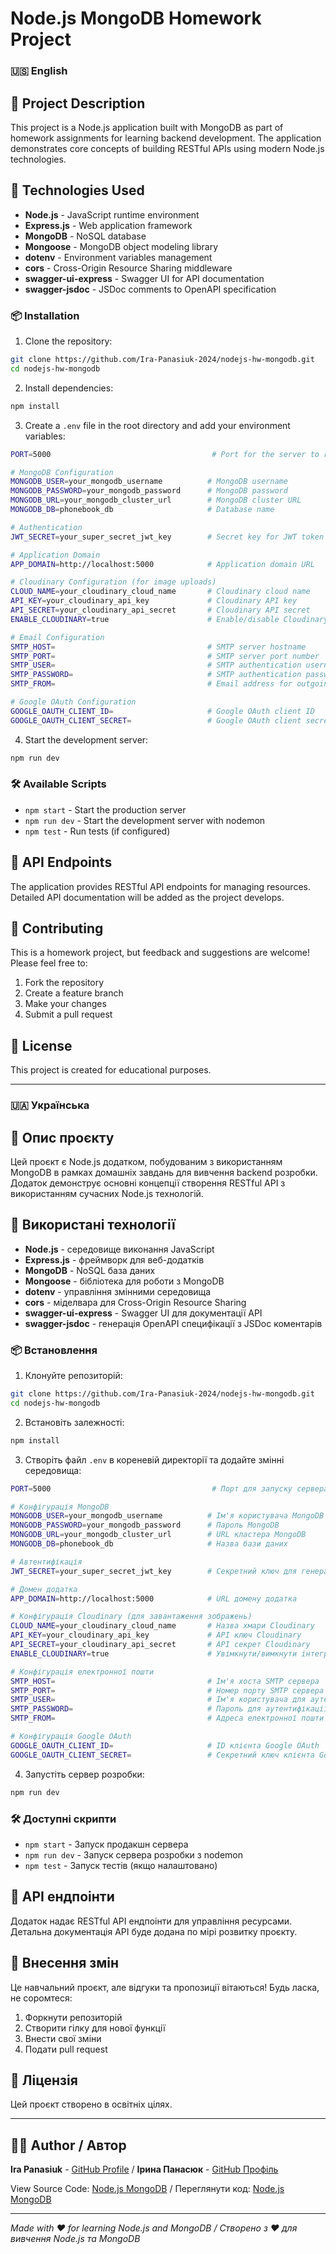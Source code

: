 # Node.js MongoDB Homework Project

### 🇺🇸 English

## 📝 Project Description

This project is a Node.js application built with MongoDB as part of homework assignments for learning backend development. The application demonstrates core concepts of building RESTful APIs using modern Node.js technologies.

## 🚀 Technologies Used

- **Node.js** - JavaScript runtime environment
- **Express.js** - Web application framework
- **MongoDB** - NoSQL database
- **Mongoose** - MongoDB object modeling library
- **dotenv** - Environment variables management
- **cors** - Cross-Origin Resource Sharing middleware
- **swagger-ui-express** - Swagger UI for API documentation
- **swagger-jsdoc** - JSDoc comments to OpenAPI specification

### 📦 Installation

1. Clone the repository:

```bash
git clone https://github.com/Ira-Panasiuk-2024/nodejs-hw-mongodb.git
cd nodejs-hw-mongodb
```

2. Install dependencies:

```bash
npm install
```

3. Create a `.env` file in the root directory and add your environment variables:

```bash
PORT=5000                                    # Port for the server to run on

# MongoDB Configuration
MONGODB_USER=your_mongodb_username          # MongoDB username
MONGODB_PASSWORD=your_mongodb_password      # MongoDB password
MONGODB_URL=your_mongodb_cluster_url        # MongoDB cluster URL
MONGODB_DB=phonebook_db                     # Database name

# Authentication
JWT_SECRET=your_super_secret_jwt_key        # Secret key for JWT token generation

# Application Domain
APP_DOMAIN=http://localhost:5000            # Application domain URL

# Cloudinary Configuration (for image uploads)
CLOUD_NAME=your_cloudinary_cloud_name       # Cloudinary cloud name
API_KEY=your_cloudinary_api_key             # Cloudinary API key
API_SECRET=your_cloudinary_api_secret       # Cloudinary API secret
ENABLE_CLOUDINARY=true                      # Enable/disable Cloudinary integration

# Email Configuration
SMTP_HOST=                                  # SMTP server hostname
SMTP_PORT=                                  # SMTP server port number
SMTP_USER=                                  # SMTP authentication username  
SMTP_PASSWORD=                              # SMTP authentication password
SMTP_FROM=                                  # Email address for outgoing emails

# Google OAuth Configuration
GOOGLE_OAUTH_CLIENT_ID=                     # Google OAuth client ID
GOOGLE_OAUTH_CLIENT_SECRET=                 # Google OAuth client secret
```

4. Start the development server:

```bash
npm run dev
```

### 🛠️ Available Scripts

- `npm start` - Start the production server
- `npm run dev` - Start the development server with nodemon
- `npm test` - Run tests (if configured)

## 🔧 API Endpoints

The application provides RESTful API endpoints for managing resources. Detailed API documentation will be added as the project develops.

## 🤝 Contributing

This is a homework project, but feedback and suggestions are welcome! Please feel free to:

1. Fork the repository
2. Create a feature branch
3. Make your changes
4. Submit a pull request

## 📄 License

This project is created for educational purposes.

---

### 🇺🇦 Українська

## 📝 Опис проєкту

Цей проєкт є Node.js додатком, побудованим з використанням MongoDB в рамках домашніх завдань для вивчення backend розробки. Додаток демонструє основні концепції створення RESTful API з використанням сучасних Node.js технологій.

## 🚀 Використані технології

- **Node.js** - середовище виконання JavaScript
- **Express.js** - фреймворк для веб-додатків
- **MongoDB** - NoSQL база даних
- **Mongoose** - бібліотека для роботи з MongoDB
- **dotenv** - управління змінними середовища
- **cors** - міделвара для Cross-Origin Resource Sharing
- **swagger-ui-express** - Swagger UI для документації API
- **swagger-jsdoc** - генерація OpenAPI специфікації з JSDoc коментарів

### 📦 Встановлення

1. Клонуйте репозиторій:

```bash
git clone https://github.com/Ira-Panasiuk-2024/nodejs-hw-mongodb.git
cd nodejs-hw-mongodb
```

2. Встановіть залежності:

```bash
npm install
```

3. Створіть файл `.env` в кореневій директорії та додайте змінні середовища:

```bash
PORT=5000                                    # Порт для запуску сервера

# Конфігурація MongoDB
MONGODB_USER=your_mongodb_username          # Ім'я користувача MongoDB
MONGODB_PASSWORD=your_mongodb_password      # Пароль MongoDB
MONGODB_URL=your_mongodb_cluster_url        # URL кластера MongoDB
MONGODB_DB=phonebook_db                     # Назва бази даних

# Автентифікація
JWT_SECRET=your_super_secret_jwt_key        # Секретний ключ для генерації JWT токенів

# Домен додатка
APP_DOMAIN=http://localhost:5000            # URL домену додатка

# Конфігурація Cloudinary (для завантаження зображень)
CLOUD_NAME=your_cloudinary_cloud_name       # Назва хмари Cloudinary
API_KEY=your_cloudinary_api_key             # API ключ Cloudinary
API_SECRET=your_cloudinary_api_secret       # API секрет Cloudinary
ENABLE_CLOUDINARY=true                      # Увімкнути/вимкнути інтеграцію Cloudinary

# Конфігурація електронної пошти
SMTP_HOST=                                  # Ім'я хоста SMTP сервера
SMTP_PORT=                                  # Номер порту SMTP сервера
SMTP_USER=                                  # Ім'я користувача для аутентифікації SMTP
SMTP_PASSWORD=                              # Пароль для аутентифікації SMTP
SMTP_FROM=                                  # Адреса електронної пошти для вихідних листів

# Конфігурація Google OAuth
GOOGLE_OAUTH_CLIENT_ID=                     # ID клієнта Google OAuth
GOOGLE_OAUTH_CLIENT_SECRET=                 # Секретний ключ клієнта Google OAuth
```

4. Запустіть сервер розробки:

```bash
npm run dev
```

### 🛠️ Доступні скрипти

- `npm start` - Запуск продакшн сервера
- `npm run dev` - Запуск сервера розробки з nodemon
- `npm test` - Запуск тестів (якщо налаштовано)

## 🔧 API ендпоінти

Додаток надає RESTful API ендпоінти для управління ресурсами. Детальна документація API буде додана по мірі розвитку проєкту.

## 🤝 Внесення змін

Це навчальний проєкт, але відгуки та пропозиції вітаються! Будь ласка, не соромтеся:

1. Форкнути репозиторій
2. Створити гілку для нової функції
3. Внести свої зміни
4. Подати pull request

## 📄 Ліцензія

Цей проєкт створено в освітніх цілях.

---

## 👩‍💻 Author / Автор

**Ira Panasiuk** - [GitHub Profile](https://github.com/Ira-Panasiuk-2024) / **Ірина Панасюк** - [GitHub Профіль](https://github.com/Ira-Panasiuk-2024)

View Source Code: [Node.js MongoDB](https://github.com/Ira-Panasiuk-2024/nodejs-hw-mongodb) / Переглянути код: [Node.js MongoDB](https://github.com/Ira-Panasiuk-2024/nodejs-hw-mongodb)

---

_Made with ❤️ for learning Node.js and MongoDB / Створено з ❤️ для вивчення Node.js та MongoDB_
